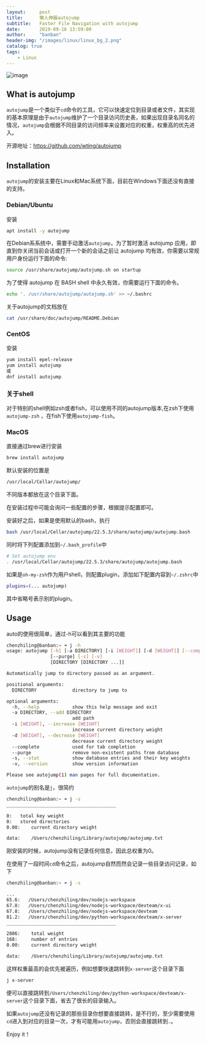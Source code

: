 ```yaml
---
layout:     post
title:      懒人神器autojump
subtitle:   Faster File Navigation with autojump
date:       2019-09-16 13:59:00
author:     "banban"
header-img: "/images/linux/linux_bg_2.png"
catalog: true
tags:
    - Linux
---
```


![image](/images/linux/autojump.jpg)

## What is autojump

`autojump`是一个类似于`cd`命令的工具，它可以快速定位到目录或者文件，其实现的基本原理是由于`autojump`维护了一个目录访问历史表，如果出现目录名同名的情况，`autojump`会根据不同目录的访问频率来设置对应的权重，权重高的优先进入。

开源地址：https://github.com/wting/autojump

## Installation

`autojump`的安装主要在Linux和Mac系统下面，目前在Windows下面还没有直接的支持。

### Debian/Ubuntu

安装
```bash
apt install -y autojump
```

在Debian系系统中，需要手动激活`autojump`，为了暂时激活 autojump 应用，即直到你关闭当前会话或打开一个新的会话之前让 autojump 均有效，你需要以常规用户身份运行下面的命令:
```bash
source /usr/share/autojump/autojump.sh on startup
```

为了使得 autojump 在 BASH shell 中永久有效，你需要运行下面的命令。
```bash
echo '. /usr/share/autojump/autojump.sh' >> ~/.bashrc
```
关于autojump的文档放在
```bash
cat /usr/share/doc/autojump/README.Debian
```

### CentOS

安装
```bash
yum install epel-release
yum install autojump
或
dnf install autojump
```

### 关于shell
对于特别的shell例如zsh或者fish，可以使用不同的autojump版本,在zsh下使用 `autojump-zsh` ，在fish下使用`autojump-fish`。

### MacOS
直接通过brew进行安装
```bash
brew install autojump
```
默认安装的位置是
```bash
/usr/local/Cellar/autojump/
```
不同版本都放在这个目录下面。

在安装过程中可能会询问一些配置的步骤，根据提示配置即可。

安装好之后，如果是使用默认的bash，执行
```bash
bash /usr/local/Cellar/autojump/22.5.3/share/autojump/autojump.bash
```

同时将下列配置添加到`~/.bash_profile`中
```bash
# Set autojump env
. /usr/local/Cellar/autojump/22.5.3/share/autojump/autojump.bash
```

如果是`oh-my-zsh`作为用户shell，则配置plugin，添加如下配置内容到`~/.zshrc`中
```bash
plugins=(... autojump)
```
其中省略号表示别的plugin。

## Usage

auto的使用很简单，通过-h可以看到其主要的功能
```bash
chenzhiling@banban:~ ➜ j -h 
usage: autojump [-h] [-a DIRECTORY] [-i [WEIGHT]] [-d [WEIGHT]] [--complete]
                [--purge] [-s] [-v]
                [DIRECTORY [DIRECTORY ...]]

Automatically jump to directory passed as an argument.

positional arguments:
  DIRECTORY             directory to jump to

optional arguments:
  -h, --help            show this help message and exit
  -a DIRECTORY, --add DIRECTORY
                        add path
  -i [WEIGHT], --increase [WEIGHT]
                        increase current directory weight
  -d [WEIGHT], --decrease [WEIGHT]
                        decrease current directory weight
  --complete            used for tab completion
  --purge               remove non-existent paths from database
  -s, --stat            show database entries and their key weights
  -v, --version         show version information

Please see autojump(1) man pages for full documentation.
```
`autojump`的别名是`j`，很简约
```bash
chenzhiling@banban:~ ➜ j -s
________________________________________

0:	 total key weight
0:	 stored directories
0.00:	 current directory weight

data:    /Users/chenzhiling/Library/autojump/autojump.txt
```
刚安装的时候，autojump没有记录任何信息，因此总权重为0。

在使用了一段时间`cd`命令之后，autojump自然而然会记录一些目录访问记录，如下
```bash
chenzhiling@banban:~ ➜ j -s

...
65.6:   /Users/chenzhiling/dev/nodejs-workspace
67.8:   /Users/chenzhiling/dev/nodejs-workspace/devteam/x-ui
67.8:   /Users/chenzhiling/dev/nodejs-workspace/devteam
81.2:   /Users/chenzhiling/dev/python-workspace/devteam/x-server
________________________________________

2806:    total weight
168:     number of entries
0.00:    current directory weight

data:    /Users/chenzhiling/Library/autojump/autojump.txt
```
这样权重最高的会优先被遍历，例如想要快速跳转到`x-server`这个目录下面
```bash
j x-server
```
便可以直接跳转到`/Users/chenzhiling/dev/python-workspace/devteam/x-server`这个目录下面，省去了很长的目录输入。

如果`autojump`还没有记录的那些目录你想要直接跳转，是不行的，至少需要使用`cd`进入到对应的目录一次，才有可能用`autojump`，否则会直接跳转到`.`。

Enjoy it！
